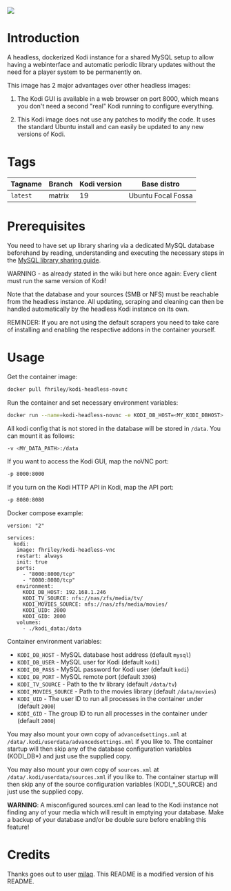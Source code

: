 [![](http://kodi.wiki/images/4/43/Side-by-side-dark-transparent.png)](https://kodi.tv/)

# Introduction
A headless, dockerized Kodi instance for a shared MySQL setup to allow having a webinterface and automatic periodic library updates without the need for a player system to be permanently on.

This image has 2 major advantages over other headless images:

1. The Kodi GUI is available in a web browser on port 8000, which means you don't need a second "real" Kodi running to configure everything.

2. This Kodi image does not use any patches to modify the code. It uses the standard Ubuntu install and can easily be updated to any new versions of Kodi.

# Tags

| Tagname              | Branch      | Kodi version | Base distro          |
|----------------------|-------------|--------------|----------------------|
| `latest`             | matrix      | 19           | Ubuntu Focal Fossa   |

# Prerequisites
You need to have set up library sharing via a dedicated MySQL database beforehand by reading, understanding and executing the necessary steps in the [MySQL library sharing guide](http://kodi.wiki/view/MySQL).

WARNING - as already stated in the wiki but here once again: Every client must run the same version of Kodi!

Note that the database and your sources (SMB or NFS) must be reachable from the headless instance.
All updating, scraping and cleaning can then be handled automatically by the headless Kodi instance on its own.

REMINDER: If you are not using the default scrapers you need to take care of installing and enabling the respective addons in the container yourself.

# Usage

Get the container image:
```bash
docker pull fhriley/kodi-headless-novnc
```

Run the container and set necessary environment variables:
```bash
docker run --name=kodi-headless-novnc -e KODI_DB_HOST=<MY_KODI_DBHOST> -e KODI_DB_USER=<MY_KODI_DBUSER> -e KODI_DB_PASS=<MY_KODI_DBPASS> -e KODI_TV_SOURCE=<MY_TV_SOURCE> -e KODI_MOVIES_SOURCE=<MY_MOVIES_SOURCE> fhriley/kodi-headless-novnc
```

All kodi config that is not stored in the database will be stored in `/data`. You can mount it as follows:

```bash
-v <MY_DATA_PATH>:/data
```

If you want to access the Kodi GUI, map the noVNC port:
```bash
-p 8000:8000
```

If you turn on the Kodi HTTP API in Kodi, map the API port:
```bash
-p 8080:8080
```

Docker compose example:

```
version: "2"

services:
  kodi:
   image: fhriley/kodi-headless-vnc
   restart: always
   init: true
   ports:
     - "8000:8000/tcp"
     - "8080:8080/tcp"
   environment:
     KODI_DB_HOST: 192.168.1.246
     KODI_TV_SOURCE: nfs://nas/zfs/media/tv/
     KODI_MOVIES_SOURCE: nfs://nas/zfs/media/movies/
     KODI_UID: 2000
     KODI_GID: 2000
   volumes:
     - ./kodi_data:/data
```

Container environment variables:

* `KODI_DB_HOST` - MySQL database host address (default `mysql`)
* `KODI_DB_USER` - MySQL user for Kodi (default `kodi`)
* `KODI_DB_PASS` - MySQL password for Kodi user (default `kodi`)
* `KODI_DB_PORT` - MySQL remote port (default `3306`)
* `KODI_TV_SOURCE` - Path to the tv library (default `/data/tv`)
* `KODI_MOVIES_SOURCE` - Path to the movies library (default `/data/movies`)
* `KODI_UID` - The user ID to run all processes in the container under (default `2000`)
* `KODI_GID` - The group ID to run all processes in the container under (default `2000`)

You may also mount your own copy of `advancedsettings.xml` at `/data/.kodi/userdata/advancedsettings.xml` if you like to. The container startup will then skip any of the database configuration variables (KODI_DB*) and just use the supplied copy.

You may also mount your own copy of `sources.xml` at `/data/.kodi/userdata/sources.xml` if you like to. The container startup will then skip any of the source configuration variables (KODI_*_SOURCE) and just use the supplied copy.

__WARNING__: A misconfigured sources.xml can lead to the Kodi instance not finding any of your media which will result in emptying your database. Make a backup of your database and/or be double sure before enabling this feature!

# Credits

Thanks goes out to user [milaq](https://github.com/milaq/kodi-headless). This README is a modified version of his README.

